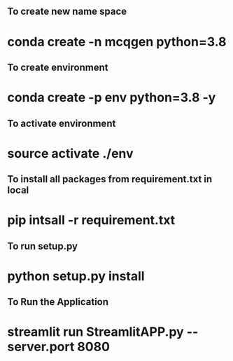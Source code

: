 ## To create new name space
# conda create -n mcqgen python=3.8

## To create environment
# conda create -p env python=3.8 -y

## To activate environment
# source activate ./env

## To install all packages from requirement.txt in local
# pip intsall -r requirement.txt

## To run setup.py
# python setup.py install

## To Run the Application
# streamlit run StreamlitAPP.py --server.port 8080